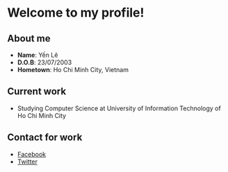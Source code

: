 <h1> Welcome to my profile! </h1>
<h2> About me </h2>
<ul>
  <li><b>Name</b>: Yến Lê</li>
  <li><b>D.O.B</b>: 23/07/2003</li> 
  <li><b>Hometown</b>: Ho Chi Minh City, Vietnam</li> 
</ul>
<h2> Current work </h2>
<ul>
  <li>Studying Computer Science at University of Information Technology of Ho Chi Minh City</li>
</ul>
<h2>Contact for work</h2>
<ul>
<li><a href="https://www.facebook.com/kimyenn07">Facebook</a></li>
<li><a href="https://twitter.com/YenLe21894285">Twitter</a></li>
</ul>
